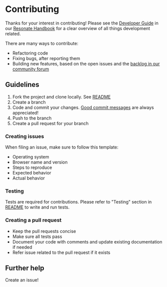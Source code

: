 # Contributing

Thanks for your interest in contributing! Please see the [Developer Guide](https://community.resonate.is/t/dev-volunteers-needed-to-build-the-resonate-ecosystem/2262) in our [Resonate Handbook](https://community.resonate.is/docs) for a clear overview of all things development related.

There are many ways to contribute:

- Refactoring code
- Fixing bugs, after reporting them
- Building new features, based on the open issues and the [backlog in our community forum](https://community.resonate.is/c/platform/52)

## Guidelines

1. Fork the project and clone locally. See [README](README.md)
2. Create a branch
3. Code and commit your changes. [Good commit messages](https://chris.beams.io/posts/git-commit/) are always appreciated!
4. Push to the branch
5. Create a pull request for your branch

### Creating issues

When filing an issue, make sure to follow this template:

- Operating system
- Browser name and version
- Steps to reproduce
- Expected behavior
- Actual behavior

### Testing

Tests are required for contributions. Please refer to "Testing" section in [README](README.md) to write and run tests.

### Creating a pull request

- Keep the pull requests concise
- Make sure all tests pass
- Document your code with comments and update existing documentation if needed
- Refer issue related to the pull request if it exists

## Further help

Create an issue!
